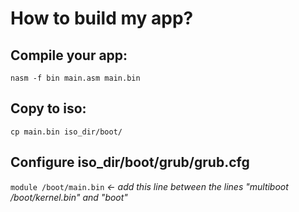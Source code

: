 # How to build my app?

## Compile your app:

`nasm -f bin main.asm main.bin`

## Copy to iso:

`cp main.bin iso_dir/boot/`

## Configure iso_dir/boot/grub/grub.cfg

`module /boot/main.bin` *<- add this line between the lines "multiboot /boot/kernel.bin" and "boot"*
